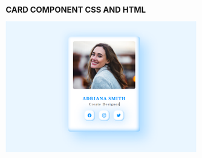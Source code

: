 ## CARD COMPONENT CSS AND HTML

<img src="https://raw.githubusercontent.com/Jose-developer-start/card-html-css/main/img/preview-card.png" width="800">
